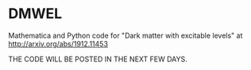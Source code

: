 # DMWEL
Mathematica and Python code for "Dark matter with excitable levels" at http://arxiv.org/abs/1912.11453 

THE CODE WILL BE POSTED IN THE NEXT FEW DAYS.
